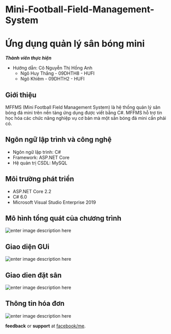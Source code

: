 # Mini-Football-Field-Management-System 
# Ứng dụng quản lý sân bóng mini

***Thành viên thực hiện*** 

- Hướng dẫn: Cô Nguyễn Thị Hồng Anh
    + Ngô Huy Thắng - 09DHTH8 - HUFI
    + Ngô Khiêm - 09DHTH2 - HUFI

## Giới thiệu
MFFMS (Mini Football Field Management System) là hệ thống quản lý sân bóng đá mini trên nền tảng ứng dụng
được viết bằng C#. 
MFFMS hỗ trợ tin học hóa các chức năng nghiệp vụ cơ bản mà một sân bóng đá mini cần phải có.
## Ngôn ngữ lập trình và công nghệ
- Ngôn ngữ lập trình: C#
- Framework: ASP.NET Core
- Hệ quản trị CSDL: MySQL
## Môi trường phát triển
- ASP.NET Core 2.2
- C# 6.0
- Microsoft Visual Studio Enterprise 2019
## Mô hình tổng quát của chương trình 
![enter image description here](https://user-images.githubusercontent.com/75923948/109837612-ef240600-7c77-11eb-90be-6145e6d878de.png)
## Giao diện GUi
![enter image description here](https://user-images.githubusercontent.com/75923948/109837432-c1d75800-7c77-11eb-81bb-bd78dcfeb023.png)
## Giao dien đặt sân 
![enter image description here](https://user-images.githubusercontent.com/75923948/109837506-d582be80-7c77-11eb-968f-be9a1ec9d0ba.png)
## Thông tin hóa đơn
![enter image description here](https://user-images.githubusercontent.com/75923948/109837554-e0d5ea00-7c77-11eb-9540-38ab69d09fc1.png)




**feedback** or **support** at [facebook/me](https://www.facebook.com/profile.php?id=100039855851785).
